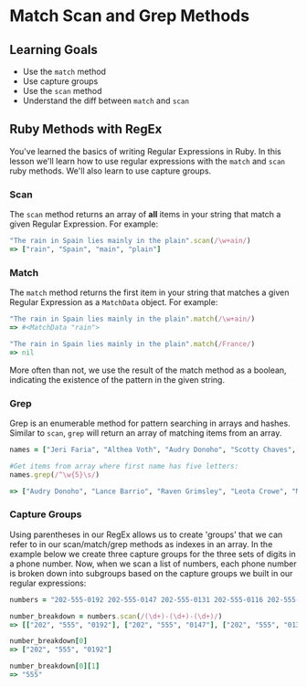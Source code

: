 
# Match Scan and Grep Methods

## Learning Goals

- Use the `match` method
- Use capture groups
- Use the `scan` method
- Understand the diff between `match` and `scan`

## Ruby Methods with RegEx

You've learned the basics of writing Regular Expressions in Ruby. In this lesson we'll learn how to use regular expressions with the `match` and `scan` ruby methods. We'll also learn to use capture groups.

### Scan

The `scan` method returns an array of **all** items in your string that match a given Regular Expression. For example:

```rb
"The rain in Spain lies mainly in the plain".scan(/\w+ain/)
=> ["rain", "Spain", "main", "plain"]
```

### Match

The `match` method returns the first item in your string that matches a given Regular Expression as a `MatchData` object. For example:

```rb
"The rain in Spain lies mainly in the plain".match(/\w+ain/)
=> #<MatchData "rain">

"The rain in Spain lies mainly in the plain".match(/France/)
=> nil
```

More often than not, we use the result of the match method as a boolean, indicating the existence of the pattern in the given string.

### Grep

Grep is an enumerable method for pattern searching in arrays and hashes. Similar to `scan`, `grep` will return an array of matching items from an array.

```ruby
names = ["Jeri Faria", "Althea Voth", "Audry Donoho", "Scotty Chaves", "Lance Barrio", "Zachary Newhall", "Stefany Janey", "Tressie Kinsel", "Raven Grimsley", "Marketta Gaylor", "Leota Crowe", "Mazie Norman", "Damien Loffredo"]

#Get items from array where first name has five letters:
names.grep(/^\w{5}\s/)

=> ["Audry Donoho", "Lance Barrio", "Raven Grimsley", "Leota Crowe", "Mazie Norman"]

```

### Capture Groups

Using parentheses in our RegEx allows us to create 'groups' that we can refer to in our scan/match/grep methods as indexes in an array. In the example below we create three capture groups for the three sets of digits in a phone number. Now, when we scan a list of numbers, each phone number is broken down into subgroups based on the capture groups we built in our regular expressions:

```rb
numbers = "202-555-0192 202-555-0147 202-555-0131 202-555-0116 202-555-0192 202-555-0197"

number_breakdown = numbers.scan(/(\d+)-(\d+)-(\d+)/)
=> [["202", "555", "0192"], ["202", "555", "0147"], ["202", "555", "0131"], ["202", "555", "0116"], ["202", "555", "0192"], ["202", "555", "0197"]]

number_breakdown[0]
=> ["202", "555", "0192"]

number_breakdown[0][1]
=> "555"
```
